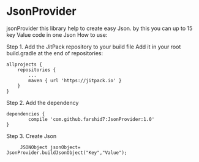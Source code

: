 # JsonProvider
jsonProvider
this library help to create easy Json.
by this you can up to 15 key Value code in one Json
How to use:

Step 1. Add the JitPack repository to your build file
Add it in your root build.gradle at the end of repositories:

	allprojects {
		repositories {
			...
			maven { url 'https://jitpack.io' }
		}
	}
  
  Step 2. Add the dependency

	dependencies {
	        compile 'com.github.farshid7:JsonProvider:1.0'
	}
  
  Step 3. Create Json
  
         JSONObject jsonObject= JsonProvider.buildJsonObject("Key","Value");

  
